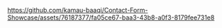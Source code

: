 https://github.com/kamau-baaqi/Contact-Form-Showcase/assets/76187377/fa05ce67-baa3-43b8-a0f3-8179fee731e8

